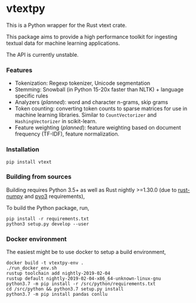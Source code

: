 # vtextpy

This is a Python wrapper for the Rust vtext crate.

This package aims to provide a high performance toolkit for ingesting textual data for
machine learning applications.

The API is currently unstable.

### Features

 - Tokenization: Regexp tokenizer, Unicode segmentation
 - Stemming: Snowball (in Python 15-20x faster than NLTK) + language specific rules
 - Analyzers (*planned*): word and character n-grams, skip grams
 - Token counting: converting token counts to sparse matrices for use
   in machine learning libraries. Similar to `CountVectorizer` and
   `HashingVectorizer` in scikit-learn.
 - Feature weighting (*planned*): feature weighting based on document
   frequency (TF-IDF), feature normalization.


### Installation

```
pip install vtext
```


### Building from sources

Building requires Python 3.5+ as well as Rust nightly >=1.30.0
(due to [rust-numpy](https://github.com/rust-numpy/rust-numpy) and
[pyo3](https://github.com/PyO3/pyo3) requirements),

To build the Python package, run,
```
pip install -r requirements.txt
python3 setup.py develop --user
```

### Docker environment

The easiest might be to use docker to setup a build environment,

```
docker build -t vtextpy-env .
./run_docker_env.sh
rustup toolchain add nightly-2019-02-04
rustup default nightly-2019-02-04-x86_64-unknown-linux-gnu
python3.7 -m pip install -r /src/python/requirements.txt
cd /src/python && python3.7 setup.py install
python3.7 -m pip install pandas conllu
```
